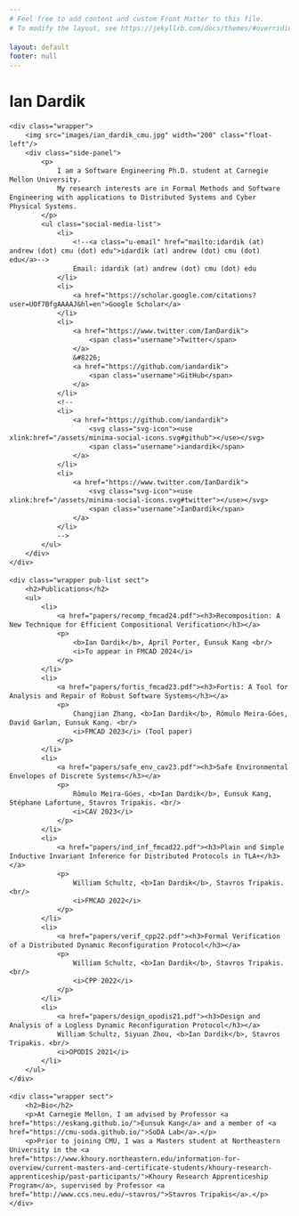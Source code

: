```yaml
---
# Feel free to add content and custom Front Matter to this file.
# To modify the layout, see https://jekyllrb.com/docs/themes/#overriding-theme-defaults

layout: default
footer: null
---
```

<html>
  <head>
    <meta charset="utf-8">
    <title>{{ page.title }}</title>
    <link rel="stylesheet" href="/styles/mystyle.css"/>
  </head>
  <body>
    <div class="wrapper">
        <h1 class="ian">Ian Dardik</h1>
    </div>

    <div class="wrapper">
        <img src="images/ian_dardik_cmu.jpg" width="200" class="float-left"/>
        <div class="side-panel">
            <p>
                I am a Software Engineering Ph.D. student at Carnegie Mellon University.
                My research interests are in Formal Methods and Software Engineering with applications to Distributed Systems and Cyber Physical Systems.
            </p>
            <ul class="social-media-list">
                <li>
                    <!--<a class="u-email" href="mailto:idardik (at) andrew (dot) cmu (dot) edu">idardik (at) andrew (dot) cmu (dot) edu</a>-->
                    Email: idardik (at) andrew (dot) cmu (dot) edu
                </li>
                <li>
                    <a href="https://scholar.google.com/citations?user=UOf7BfgAAAAJ&hl=en">Google Scholar</a>
                </li>
                <li>
                    <a href="https://www.twitter.com/IanDardik">
                        <span class="username">Twitter</span>
                    </a>
                    &#8226;
                    <a href="https://github.com/iandardik">
                        <span class="username">GitHub</span>
                    </a>
                </li>
                <!--
                <li>
                    <a href="https://github.com/iandardik">
                        <svg class="svg-icon"><use xlink:href="/assets/minima-social-icons.svg#github"></use></svg>
                        <span class="username">iandardik</span>
                    </a>
                </li>
                <li>
                    <a href="https://www.twitter.com/IanDardik">
                        <svg class="svg-icon"><use xlink:href="/assets/minima-social-icons.svg#twitter"></use></svg>
                        <span class="username">IanDardik</span>
                    </a>
                </li>
                -->
            </ul>
        </div>
    </div>

    <div class="wrapper pub-list sect">
        <h2>Publications</h2>
        <ul>
            <li>
                <a href="papers/recomp_fmcad24.pdf"><h3>Recomposition: A New Technique for Efficient Compositional Verification</h3></a>
                <p>
                    <b>Ian Dardik</b>, April Porter, Eunsuk Kang <br/>
                    <i>To appear in FMCAD 2024</i>
                </p>
            </li>
            <li>
                <a href="papers/fortis_fmcad23.pdf"><h3>Fortis: A Tool for Analysis and Repair of Robust Software Systems</h3></a>
                <p>
                    Changjian Zhang, <b>Ian Dardik</b>, Rômulo Meira-Góes, David Garlan, Eunsuk Kang. <br/>
                    <i>FMCAD 2023</i> (Tool paper)
                </p>
            </li>
            <li>
                <a href="papers/safe_env_cav23.pdf"><h3>Safe Environmental Envelopes of Discrete Systems</h3></a>
                <p>
                    Rômulo Meira-Góes, <b>Ian Dardik</b>, Eunsuk Kang, Stéphane Lafortune, Stavros Tripakis. <br/>
                    <i>CAV 2023</i>
                </p>
            </li>
            <li>
                <a href="papers/ind_inf_fmcad22.pdf"><h3>Plain and Simple Inductive Invariant Inference for Distributed Protocols in TLA+</h3></a>
                <p>
                    William Schultz, <b>Ian Dardik</b>, Stavros Tripakis. <br/>
                    <i>FMCAD 2022</i>
                </p>
            </li>
            <li>
                <a href="papers/verif_cpp22.pdf"><h3>Formal Verification of a Distributed Dynamic Reconfiguration Protocol</h3></a>
                <p>
                    William Schultz, <b>Ian Dardik</b>, Stavros Tripakis. <br/>
                    <i>CPP 2022</i>
                </p>
            </li>
            <li>
                <a href="papers/design_opodis21.pdf"><h3>Design and Analysis of a Logless Dynamic Reconfiguration Protocol</h3></a>
                William Schultz, Siyuan Zhou, <b>Ian Dardik</b>, Stavros Tripakis. <br/>
                <i>OPODIS 2021</i>
            </li>
        </ul>
    </div>

    <div class="wrapper sect">
        <h2>Bio</h2>
        <p>At Carnegie Mellon, I am advised by Professor <a href="https://eskang.github.io/">Eunsuk Kang</a> and a member of <a href="https://cmu-soda.github.io/">SoDA Lab</a>.</p>
        <p>Prior to joining CMU, I was a Masters student at Northeastern University in the <a href="https://www.khoury.northeastern.edu/information-for-overview/current-masters-and-certificate-students/khoury-research-apprenticeship/past-participants/">Khoury Research Apprenticeship Program</a>, supervised by Professor <a href="http://www.ccs.neu.edu/~stavros/">Stavros Tripakis</a>.</p>
    </div>
  </body>
</html>
